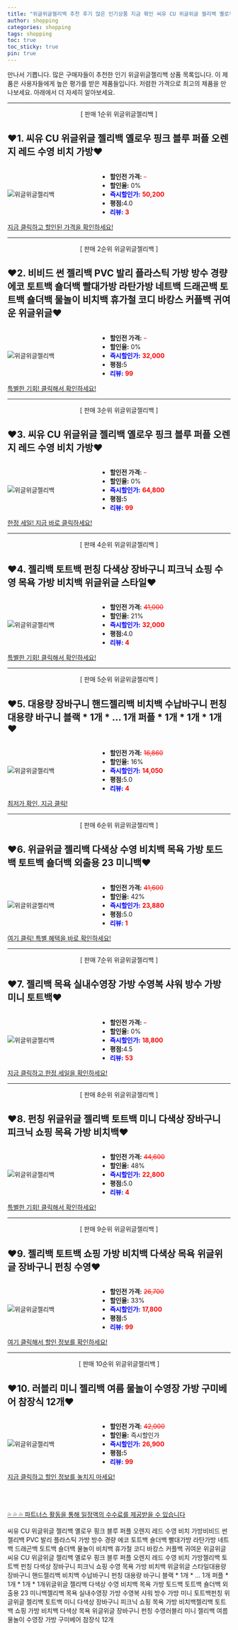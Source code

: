 ```yaml
---
title: "위글위글젤리백 추천 후기 많은 인기상품 지금 확인 씨유 CU 위글위글 젤리백 옐로우"
author: shopping
categories: shopping
tags: shopping
toc: true
toc_sticky: true
pin: true
---
```

만나서 기쁩니다. 많은 구매자들이 추천한 인기 위글위글젤리백 상품 목록입니다. 이 제품은 사용자들에게 높은 평가를 받은 제품들입니다. 저렴한 가격으로 최고의 제품을 만나보세요. 아래에서 더 자세히 알아보세요.

---
<p class="toplist" style="margin: 0 auto; display: block; width: fit-content;">[ 판매 1순위 위글위글젤리백 ]</p>

<h2><strong>❤️1. 씨유 CU 위글위글 젤리백 옐로우 핑크 블루 퍼플 오렌지 레드 수영 비치 가방❤️</strong></h2>

<div style="display: flex; align-items: center;">
    <div style="flex: 0.4;">
        <img src="https://thumbnail9.coupangcdn.com/thumbnails/remote/230x230ex/image/vendor_inventory/003b/77ea0a28121f189e6febe775d0a6058a6c211c61e5a16ddeb1f3e56bf383.JPG" alt="위글위글젤리백" style="max-width: 100%;">
    </div>
    <div style="flex: 0.6; margin-left: 10px;">
        <ul>
            <li><strong>할인전 가격:</strong> <del style="color: red;">-</del></li>
            <li><strong>할인율:</strong> 0%</li>
            <li><span style='color:blue'><strong>즉시할인가:</strong></span> <span style='color:red'><strong>50,200</strong></span></li>
            <li><strong>평점:</strong>4.0</li>
            <li><span style='color:blue'><strong>리뷰:</strong></span> <span style='color:red'><strong>3</strong></span></li>
        </ul>
    </div>
</div>
<div class="center">
    <a href="https://selin100587001.github.io?lptag=AF9450613&subid=githubio&pageKey=7479667187&traceid=V0-153&itemId=19534688788&vendorItemId=85797273162" class="myButton">
        지금 클릭하고 할인된 가격을 확인하세요!
    </a>
</div>


---
<p class="toplist" style="margin: 0 auto; display: block; width: fit-content;">[ 판매 2순위 위글위글젤리백 ]</p>

<h2><strong>❤️2. 비비드 썬 젤리백 PVC 발리 플라스틱 가방 방수 경량 에코 토트백 숄더백 빨대가방 라탄가방 네트백 드래곤백 토트백 숄더백 물놀이 비치백 휴가철 코디 바캉스 커플백 귀여운 위글위글❤️</strong></h2>

<div style="display: flex; align-items: center;">
    <div style="flex: 0.4;">
        <img src="https://thumbnail9.coupangcdn.com/thumbnails/remote/230x230ex/image/vendor_inventory/e3c4/1f35ebebc8250caeda6deec3185817e09f515184e83f97b5945769556529.jpg" alt="위글위글젤리백" style="max-width: 100%;">
    </div>
    <div style="flex: 0.6; margin-left: 10px;">
        <ul>
            <li><strong>할인전 가격:</strong> <del style="color: red;">-</del></li>
            <li><strong>할인율:</strong> 0%</li>
            <li><span style='color:blue'><strong>즉시할인가:</strong></span> <span style='color:red'><strong>32,000</strong></span></li>
            <li><strong>평점:</strong>5</li>
            <li><span style='color:blue'><strong>리뷰:</strong></span> <span style='color:red'><strong>99</strong></span></li>
        </ul>
    </div>
</div>
<div class="center">
    <a href="https://selin100587001.github.io?lptag=AF9450613&subid=githubio&pageKey=8257111866&traceid=V0-153&itemId=23780723213&vendorItemId=86733439165" class="myButton">
        특별한 기회! 클릭해서 확인하세요!
    </a>
</div>


---
<p class="toplist" style="margin: 0 auto; display: block; width: fit-content;">[ 판매 3순위 위글위글젤리백 ]</p>

<h2><strong>❤️3. 씨유 CU 위글위글 젤리백 옐로우 핑크 블루 퍼플 오렌지 레드 수영 비치 가방❤️</strong></h2>

<div style="display: flex; align-items: center;">
    <div style="flex: 0.4;">
        <img src="https://thumbnail8.coupangcdn.com/thumbnails/remote/230x230ex/image/vendor_inventory/b53e/c396035b6285941ccbef7828173476d31bb691d3f231f1bb171c85f2ca1b.JPG" alt="위글위글젤리백" style="max-width: 100%;">
    </div>
    <div style="flex: 0.6; margin-left: 10px;">
        <ul>
            <li><strong>할인전 가격:</strong> <del style="color: red;">-</del></li>
            <li><strong>할인율:</strong> 0%</li>
            <li><span style='color:blue'><strong>즉시할인가:</strong></span> <span style='color:red'><strong>64,800</strong></span></li>
            <li><strong>평점:</strong>5</li>
            <li><span style='color:blue'><strong>리뷰:</strong></span> <span style='color:red'><strong>99</strong></span></li>
        </ul>
    </div>
</div>
<div class="center">
    <a href="https://selin100587001.github.io?lptag=AF9450613&subid=githubio&pageKey=7296806755&traceid=V0-153&itemId=19534688727&vendorItemId=86643077738" class="myButton">
        한정 세일! 지금 바로 클릭하세요!
    </a>
</div>


---
<p class="toplist" style="margin: 0 auto; display: block; width: fit-content;">[ 판매 4순위 위글위글젤리백 ]</p>

<h2><strong>❤️4. 젤리백 토트백 펀칭 다색상 장바구니 피크닉 쇼핑 수영 목욕 가방 비치백 위글위글 스타일❤️</strong></h2>

<div style="display: flex; align-items: center;">
    <div style="flex: 0.4;">
        <img src="https://thumbnail10.coupangcdn.com/thumbnails/remote/230x230ex/image/vendor_inventory/19d3/ad7111a1ad2b79fe9649070e1575abcd3ff53071d97379e3e7c9ed691df0.png" alt="위글위글젤리백" style="max-width: 100%;">
    </div>
    <div style="flex: 0.6; margin-left: 10px;">
        <ul>
            <li><strong>할인전 가격:</strong> <del style="color: red;">41,000</del></li>
            <li><strong>할인율:</strong> 21%</li>
            <li><span style='color:blue'><strong>즉시할인가:</strong></span> <span style='color:red'><strong>32,000</strong></span></li>
            <li><strong>평점:</strong>4.0</li>
            <li><span style='color:blue'><strong>리뷰:</strong></span> <span style='color:red'><strong>4</strong></span></li>
        </ul>
    </div>
</div>
<div class="center">
    <a href="https://selin100587001.github.io?lptag=AF9450613&subid=githubio&pageKey=7317295562&traceid=V0-153&itemId=18759377791&vendorItemId=85891233670" class="myButton">
        특별한 기회! 클릭해서 확인하세요!
    </a>
</div>


---
<p class="toplist" style="margin: 0 auto; display: block; width: fit-content;">[ 판매 5순위 위글위글젤리백 ]</p>

<h2><strong>❤️5. 대용량 장바구니 핸드젤리백 비치백 수납바구니 펀칭 대용량 바구니 블랙 * 1개 * ... 1개 퍼플 * 1개 * 1개 * 1개❤️</strong></h2>

<div style="display: flex; align-items: center;">
    <div style="flex: 0.4;">
        <img src="https://thumbnail9.coupangcdn.com/thumbnails/remote/230x230ex/image/vendor_inventory/b533/87058123f26fa93a6f5e97dee66dee97cec35391c1c461baa3e59c3cdc55.jpg" alt="위글위글젤리백" style="max-width: 100%;">
    </div>
    <div style="flex: 0.6; margin-left: 10px;">
        <ul>
            <li><strong>할인전 가격:</strong> <del style="color: red;">16,860</del></li>
            <li><strong>할인율:</strong> 16%</li>
            <li><span style='color:blue'><strong>즉시할인가:</strong></span> <span style='color:red'><strong>14,050</strong></span></li>
            <li><strong>평점:</strong>5.0</li>
            <li><span style='color:blue'><strong>리뷰:</strong></span> <span style='color:red'><strong>4</strong></span></li>
        </ul>
    </div>
</div>
<div class="center">
    <a href="https://selin100587001.github.io?lptag=AF9450613&subid=githubio&pageKey=7317302643&traceid=V0-153&itemId=18759411449&vendorItemId=90776298361" class="myButton">
        최저가 확인, 지금 클릭!
    </a>
</div>


---
<p class="toplist" style="margin: 0 auto; display: block; width: fit-content;">[ 판매 6순위 위글위글젤리백 ]</p>

<h2><strong>❤️6. 위글위글 젤리백 다색상 수영 비치백 목욕 가방 토드백 토트백 숄더백 외출용 23 미니백❤️</strong></h2>

<div style="display: flex; align-items: center;">
    <div style="flex: 0.4;">
        <img src="https://thumbnail9.coupangcdn.com/thumbnails/remote/230x230ex/image/vendor_inventory/95ae/333490814b1c73377543edfab9b951d8fad2a85a43f194beb8d2fb57066d.jpg" alt="위글위글젤리백" style="max-width: 100%;">
    </div>
    <div style="flex: 0.6; margin-left: 10px;">
        <ul>
            <li><strong>할인전 가격:</strong> <del style="color: red;">41,600</del></li>
            <li><strong>할인율:</strong> 42%</li>
            <li><span style='color:blue'><strong>즉시할인가:</strong></span> <span style='color:red'><strong>23,880</strong></span></li>
            <li><strong>평점:</strong>5.0</li>
            <li><span style='color:blue'><strong>리뷰:</strong></span> <span style='color:red'><strong>1</strong></span></li>
        </ul>
    </div>
</div>
<div class="center">
    <a href="https://selin100587001.github.io?lptag=AF9450613&subid=githubio&pageKey=7391590789&traceid=V0-153&itemId=19111759490&vendorItemId=86231872866" class="myButton">
        여기 클릭! 특별 혜택을 바로 확인하세요!
    </a>
</div>


---
<p class="toplist" style="margin: 0 auto; display: block; width: fit-content;">[ 판매 7순위 위글위글젤리백 ]</p>

<h2><strong>❤️7. 젤리백 목욕 실내수영장 가방 수영복 샤워 방수 가방 미니 토트백❤️</strong></h2>

<div style="display: flex; align-items: center;">
    <div style="flex: 0.4;">
        <img src="https://thumbnail6.coupangcdn.com/thumbnails/remote/230x230ex/image/vendor_inventory/00cd/d633abca434bb0871d9a1a23b27046a0a916b8754e88297568a26aa702c5.jpg" alt="위글위글젤리백" style="max-width: 100%;">
    </div>
    <div style="flex: 0.6; margin-left: 10px;">
        <ul>
            <li><strong>할인전 가격:</strong> <del style="color: red;">-</del></li>
            <li><strong>할인율:</strong> 0%</li>
            <li><span style='color:blue'><strong>즉시할인가:</strong></span> <span style='color:red'><strong>18,800</strong></span></li>
            <li><strong>평점:</strong>4.5</li>
            <li><span style='color:blue'><strong>리뷰:</strong></span> <span style='color:red'><strong>53</strong></span></li>
        </ul>
    </div>
</div>
<div class="center">
    <a href="https://selin100587001.github.io?lptag=AF9450613&subid=githubio&pageKey=7215290155&traceid=V0-153&itemId=18270215261&vendorItemId=88268748913" class="myButton">
        지금 클릭하고 한정 세일을 확인하세요!
    </a>
</div>


---
<p class="toplist" style="margin: 0 auto; display: block; width: fit-content;">[ 판매 8순위 위글위글젤리백 ]</p>

<h2><strong>❤️8. 펀칭 위글위글 젤리백 토트백 미니 다색상 장바구니 피크닉 쇼핑 목욕 가방 비치백❤️</strong></h2>

<div style="display: flex; align-items: center;">
    <div style="flex: 0.4;">
        <img src="https://thumbnail9.coupangcdn.com/thumbnails/remote/230x230ex/image/vendor_inventory/3d2e/c41908ea417a02be49bf08b1e3a515c2fa24923acce6ae2f1a139e498d45.jpg" alt="위글위글젤리백" style="max-width: 100%;">
    </div>
    <div style="flex: 0.6; margin-left: 10px;">
        <ul>
            <li><strong>할인전 가격:</strong> <del style="color: red;">44,600</del></li>
            <li><strong>할인율:</strong> 48%</li>
            <li><span style='color:blue'><strong>즉시할인가:</strong></span> <span style='color:red'><strong>22,800</strong></span></li>
            <li><strong>평점:</strong>5.0</li>
            <li><span style='color:blue'><strong>리뷰:</strong></span> <span style='color:red'><strong>4</strong></span></li>
        </ul>
    </div>
</div>
<div class="center">
    <a href="https://selin100587001.github.io?lptag=AF9450613&subid=githubio&pageKey=7317302643&traceid=V0-153&itemId=18759411444&vendorItemId=90760145493" class="myButton">
        특별한 기회! 클릭해서 확인하세요!
    </a>
</div>


---
<p class="toplist" style="margin: 0 auto; display: block; width: fit-content;">[ 판매 9순위 위글위글젤리백 ]</p>

<h2><strong>❤️9. 젤리백 토트백 쇼핑 가방 비치백 다색상 목욕 위글위글 장바구니 펀칭 수영❤️</strong></h2>

<div style="display: flex; align-items: center;">
    <div style="flex: 0.4;">
        <img src="https://thumbnail9.coupangcdn.com/thumbnails/remote/230x230ex/image/vendor_inventory/0d32/ae3dc7c329c0f7504667e40b1c7d2a10a35ea7e625cc48eed017d1ae827a.png" alt="위글위글젤리백" style="max-width: 100%;">
    </div>
    <div style="flex: 0.6; margin-left: 10px;">
        <ul>
            <li><strong>할인전 가격:</strong> <del style="color: red;">26,700</del></li>
            <li><strong>할인율:</strong> 33%</li>
            <li><span style='color:blue'><strong>즉시할인가:</strong></span> <span style='color:red'><strong>17,800</strong></span></li>
            <li><strong>평점:</strong>5</li>
            <li><span style='color:blue'><strong>리뷰:</strong></span> <span style='color:red'><strong>99</strong></span></li>
        </ul>
    </div>
</div>
<div class="center">
    <a href="https://selin100587001.github.io?lptag=AF9450613&subid=githubio&pageKey=7854359955&traceid=V0-153&itemId=21416934373&vendorItemId=90799505902" class="myButton">
        여기 클릭해서 할인 정보를 확인하세요!
    </a>
</div>


---
<p class="toplist" style="margin: 0 auto; display: block; width: fit-content;">[ 판매 10순위 위글위글젤리백 ]</p>

<h2><strong>❤️10. 러블리 미니 젤리백 여름 물놀이 수영장 가방 구미베어 참장식 12개❤️</strong></h2>

<div style="display: flex; align-items: center;">
    <div style="flex: 0.4;">
        <img src="https://thumbnail9.coupangcdn.com/thumbnails/remote/230x230ex/image/vendor_inventory/40f0/230eb3f555c48d174205089fa10e4928667fa61885bd2074a68908db0b16.jpg" alt="위글위글젤리백" style="max-width: 100%;">
    </div>
    <div style="flex: 0.6; margin-left: 10px;">
        <ul>
            <li><strong>할인전 가격:</strong> <del style="color: red;">42,000</del></li>
            <li><strong>할인율:</strong> 즉시할인가</li>
            <li><span style='color:blue'><strong>즉시할인가:</strong></span> <span style='color:red'><strong>26,900</strong></span></li>
            <li><strong>평점:</strong>5</li>
            <li><span style='color:blue'><strong>리뷰:</strong></span> <span style='color:red'><strong>99</strong></span></li>
        </ul>
    </div>
</div>
<div class="center">
    <a href="https://selin100587001.github.io?lptag=AF9450613&subid=githubio&pageKey=8239554431&traceid=V0-153&itemId=23713913147&vendorItemId=90738793080" class="myButton">
        지금 클릭하고 할인 정보를 놓치지 마세요!
    </a>
</div>

<br><br><br>[💦 💦 💦 파트너스 활동을 통해 일정액의 수수료를 제공받을 수 있습니다](https://link.coupang.com/a/bcpT2c)<br><br>씨유 CU 위글위글 젤리백 옐로우 핑크 블루 퍼플 오렌지 레드 수영 비치 가방비비드 썬 젤리백 PVC 발리 플라스틱 가방 방수 경량 에코 토트백 숄더백 빨대가방 라탄가방 네트백 드래곤백 토트백 숄더백 물놀이 비치백 휴가철 코디 바캉스 커플백 귀여운 위글위글씨유 CU 위글위글 젤리백 옐로우 핑크 블루 퍼플 오렌지 레드 수영 비치 가방젤리백 토트백 펀칭 다색상 장바구니 피크닉 쇼핑 수영 목욕 가방 비치백 위글위글 스타일대용량 장바구니 핸드젤리백 비치백 수납바구니 펀칭 대용량 바구니 블랙 * 1개 * ... 1개 퍼플 * 1개 * 1개 * 1개위글위글 젤리백 다색상 수영 비치백 목욕 가방 토드백 토트백 숄더백 외출용 23 미니백젤리백 목욕 실내수영장 가방 수영복 샤워 방수 가방 미니 토트백펀칭 위글위글 젤리백 토트백 미니 다색상 장바구니 피크닉 쇼핑 목욕 가방 비치백젤리백 토트백 쇼핑 가방 비치백 다색상 목욕 위글위글 장바구니 펀칭 수영러블리 미니 젤리백 여름 물놀이 수영장 가방 구미베어 참장식 12개